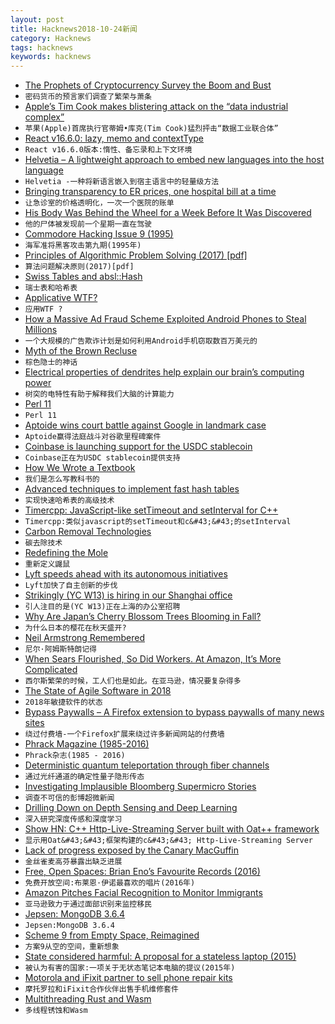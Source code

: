 ```yaml
---
layout: post
title: Hacknews2018-10-24新闻
category: Hacknews
tags: hacknews
keywords: hacknews
---
```




- [The Prophets of Cryptocurrency Survey the Boom and Bust](https://www.newyorker.com/magazine/2018/10/22/the-prophets-of-cryptocurrency-survey-the-boom-and-bust)
- `密码货币的预言家们调查了繁荣与萧条`
- [Apple’s Tim Cook makes blistering attack on the “data industrial complex”](https://techcrunch.com/2018/10/24/apples-tim-cook-makes-blistering-attack-on-the-data-industrial-complex/)
- `苹果(Apple)首席执行官蒂姆•库克(Tim Cook)猛烈抨击“数据工业联合体”`
- [React v16.6.0: lazy, memo and contextType](https://reactjs.org/blog/2018/10/23/react-v-16-6.html)
- `React v16.6.0版本:惰性、备忘录和上下文环境`
- [Helvetia – A lightweight approach to embed new languages into the host language](http://scg.unibe.ch/research/helvetia)
- `Helvetia -一种将新语言嵌入到宿主语言中的轻量级方法`
- [Bringing transparency to ER prices, one hospital bill at a time](https://www.cjr.org/q_and_a/sarah-kliff-vox.php)
- `让急诊室的价格透明化，一次一个医院的账单`
- [His Body Was Behind the Wheel for a Week Before It Was Discovered](https://www.nytimes.com/2018/10/23/nyregion/man-found-dead-in-car-new-york.html)
- `他的尸体被发现前一个星期一直在驾驶`
- [Commodore Hacking Issue 9 (1995)](http://www.ffd2.com/fridge/chacking/c=hacking9.txt)
- `海军准将黑客攻击第九期(1995年)`
- [Principles of Algorithmic Problem Solving (2017) [pdf]](https://www.csc.kth.se/~jsannemo/slask/main.pdf)
- `算法问题解决原则(2017)[pdf]`
- [Swiss Tables and absl::Hash](https://abseil.io/blog/20180927-swisstables)
- `瑞士表和哈希表`
- [Applicative WTF?](https://blog.plover.com/prog/haskell/applicative.html)
- `应用WTF ?`
- [How a Massive Ad Fraud Scheme Exploited Android Phones to Steal Millions](https://www.buzzfeednews.com/article/craigsilverman/how-a-massive-ad-fraud-scheme-exploited-android-phones-to)
- `一个大规模的广告欺诈计划是如何利用Android手机窃取数百万美元的`
- [Myth of the Brown Recluse](http://spiders.ucr.edu/myth.html)
- `棕色隐士的神话`
- [Electrical properties of dendrites help explain our brain’s computing power](http://news.mit.edu/2018/dendrites-explain-brains-computing-power-1018?fbclid=IwAR2szOstJ6_hkoar2mo8NkXXMaOnfnIS5rFq5YNcOPf397n5HctnSUCGHjk#.W86CSfP5s-9.facebook)
- `树突的电特性有助于解释我们大脑的计算能力`
- [Perl 11](http://perl11.org/)
- `Perl 11`
- [Aptoide wins court battle against Google in landmark case](https://uk.reuters.com/article/us-google-antitrust-aptoide/aptoide-wins-court-battle-against-google-in-landmark-case-idUKKCN1MW2CL)
- `Aptoide赢得法庭战斗对谷歌里程碑案件`
- [Coinbase is launching support for the USDC stablecoin](https://blog.coinbase.com/coinbase-and-circle-announce-the-launch-of-usd-coin-a-digital-dollar-2cd6548d237)
- `Coinbase正在为USDC stablecoin提供支持`
- [How We Wrote a Textbook](http://tim.hibal.org/blog/how-we-wrote-a-textbook/)
- `我们是怎么写教科书的`
- [Advanced techniques to implement fast hash tables](https://attractivechaos.wordpress.com/2018/10/01/advanced-techniques-to-implement-fast-hash-tables/)
- `实现快速哈希表的高级技术`
- [Timercpp: JavaScript-like setTimeout and setInterval for C&#43;&#43;](https://github.com/shalithasuranga/timercpp)
- `Timercpp:类似javascript的setTimeout和c&#43;&#43;的setInterval`
- [Carbon Removal Technologies](http://carbon.ycombinator.com)
- `碳去除技术`
- [Redefining the Mole](https://www.nist.gov/si-redefinition/redefining-mole)
- `重新定义鼹鼠`
- [Lyft speeds ahead with its autonomous initiatives](https://techcrunch.com/2018/10/23/lyft-is-buying-london-ar-startup-blue-vision-labs-to-fuel-its-autonomous-car-efforts/)
- `Lyft加快了自主创新的步伐`
- [Strikingly (YC W13) is hiring in our Shanghai office](http://www.strikingly.com/s/careers?utm_source=hn&amp;utm_content=sh)
- `引人注目的是(YC W13)正在上海的办公室招聘`
- [Why Are Japan’s Cherry Blossom Trees Blooming in Fall?](https://www.smithsonianmag.com/smart-news/why-are-japans-cherry-blossom-trees-blooming-fall-180970590/?no-ist)
- `为什么日本的樱花在秋天盛开?`
- [Neil Armstrong Remembered](https://ceas.uc.edu/about/neil-armstrong-remembered.html)
- `尼尔·阿姆斯特朗记得`
- [When Sears Flourished, So Did Workers. At Amazon, It’s More Complicated](https://www.nytimes.com/2018/10/23/business/economy/amazon-workers-sears-bankruptcy-filing.html)
- `西尔斯繁荣的时候，工人们也是如此。在亚马逊，情况要复杂得多`
- [The State of Agile Software in 2018](https://martinfowler.com/articles/agile-aus-2018.html)
- `2018年敏捷软件的状态`
- [Bypass Paywalls – A Firefox extension to bypass paywalls of many news sites](https://addons.mozilla.org/en-US/firefox/addon/bypasspaywalls/)
- `绕过付费墙-一个Firefox扩展来绕过许多新闻网站的付费墙`
- [Phrack Magazine (1985-2016)](http://www.phrack.org/)
- `Phrack杂志(1985 - 2016)`
- [Deterministic quantum teleportation through fiber channels](http://advances.sciencemag.org/content/4/10/eaas9401)
- `通过光纤通道的确定性量子隐形传态`
- [Investigating Implausible Bloomberg Supermicro Stories](https://www.servethehome.com/investigating-implausible-bloomberg-supermicro-stories/)
- `调查不可信的彭博超微新闻`
- [Drilling Down on Depth Sensing and Deep Learning](https://bair.berkeley.edu/blog/2018/10/23/depth-sensing/)
- `深入研究深度传感和深度学习`
- [Show HN: C&#43;&#43; Http-Live-Streaming Server built with Oat&#43;&#43; framework](https://github.com/oatpp/oatpp-examples/tree/master/Media-Stream)
- `显示用Oat&#43;&#43;框架构建的c&#43;&#43; Http-Live-Streaming Server`
- [Lack of progress exposed by the Canary MacGuffin](https://rachelbythebay.com/w/2018/10/23/idle/)
- `金丝雀麦高芬暴露出缺乏进展`
- [Free, Open Spaces: Brian Eno’s Favourite Records (2016)](http://thequietus.com/articles/20034-brian-eno-favourite-records-interview)
- `免费开放空间:布莱恩·伊诺最喜欢的唱片(2016年)`
- [Amazon Pitches Facial Recognition to Monitor Immigrants](https://www.bloomberg.com/news/articles/2018-10-23/amazon-pitches-facial-recognition-tools-to-monitor-immigrants?srnd=premium)
- `亚马逊致力于通过面部识别来监控移民`
- [Jepsen: MongoDB 3.6.4](http://jepsen.io/analyses/mongodb-3-6-4)
- `Jepsen:MongoDB 3.6.4`
- [Scheme 9 from Empty Space, Reimagined](https://t3x.org/s9fes-reimagined/index.html)
- `方案9从空的空间，重新想象`
- [State considered harmful: A proposal for a stateless laptop (2015)](https://blog.invisiblethings.org/2015/12/23/state_harmful.html)
- `被认为有害的国家:一项关于无状态笔记本电脑的提议(2015年)`
- [Motorola and iFixit partner to sell phone repair kits](https://ifixit.org/blog/11644/motorola-ifixit-partnership/)
- `摩托罗拉和iFixit合作伙伴出售手机维修套件`
- [Multithreading Rust and Wasm](https://rustwasm.github.io/2018/10/24/multithreading-rust-and-wasm.html)
- `多线程锈蚀和Wasm`

